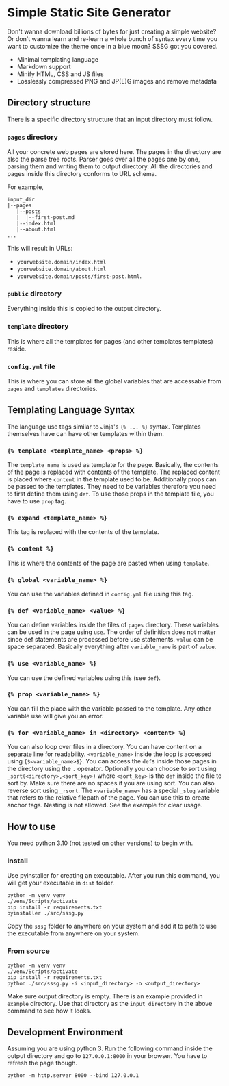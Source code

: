 # Simple Static Site Generator

Don't wanna download billions of bytes for just creating a simple website? Or don't wanna learn and re-learn a whole bunch of syntax every time you want to customize the theme once in a blue moon? SSSG got you covered.

- Minimal templating language
- Markdown support
- Minify HTML, CSS and JS files
- Losslessly compressed PNG and JP(E)G images and remove metadata

## Directory structure

There is a specific directory structure that an input directory must follow.

### `pages` directory

All your concrete web pages are stored here. The pages in the directory are also the parse tree roots. Parser goes over all the pages one by one, parsing them and writing them to output directory. All the directories and pages inside this directory conforms to URL schema.

For example,

``` text
input_dir
|--pages
   |--posts
   |  |--first-post.md
   |--index.html
   |--about.html
...
```

This will result in URLs:

- `yourwebsite.domain/index.html`
- `yourwebsite.domain/about.html`
- `yourwebsite.domain/posts/first-post.html`.

### `public` directory

Everything inside this is copied to the output directory.

### `template` directory

This is where all the templates for pages (and other templates templates) reside.

### `config.yml` file

This is where you can store all the global variables that are accessable from `pages` and `templates` directories.

## Templating Language Syntax

The language use tags similar to Jinja's `{% ... %}` syntax. Templates themselves have can have other templates within them.

### `{% template <template_name> <props> %}`

The `template_name` is used as template for the page. Basically, the contents of the page is replaced with contents of the template. The replaced content is placed where `content` in the template used to be. Additionally props can be passed to the templates. They need to be variables therefore you need to first define them using `def`. To use those props in the template file, you have to use `prop` tag.

### `{% expand <template_name> %}`

This tag is replaced with the contents of the template.

### `{% content %}`

This is where the contents of the page are pasted when using `template`.

### `{% global <variable_name> %}`

You can use the variables defined in `config.yml` file using this tag.

### `{% def <variable_name> <value> %}`

You can define variables inside the files of `pages` directory. These variables can be used in the page using `use`. The order of definition does not matter since def statements are processed before use statements. `value` can be space separated. Basically everything after `variable_name` is part of `value`.

### `{% use <variable_name> %}`

You can use the defined variables using this (see `def`).

### `{% prop <variable_name> %}`

You can fill the place with the variable passed to the template. Any other variable use will give you an error.

### `{% for <variable_name> in <directory> <content> %}`

You can also loop over files in a directory. You can have content on a separate line for readability. `<variable_name>` inside the loop is accessed using `{$<variable_name>$}`. You can access the `def`s inside those pages in the directory using the `.` operator. Optionally you can choose to sort using `_sort(<directory>,<sort_key>)` where `<sort_key>` is the `def` inside the file to sort by. Make sure there are no spaces if you are using sort. You can also reverse sort using `_rsort`. The `<variable_name>` has a special `_slug` variable that refers to the relative filepath of the page. You can use this to create anchor tags. Nesting is not allowed. See the example for clear usage.

## How to use

You need python 3.10 (not tested on other versions) to begin with.

### Install

Use pyinstaller for creating an executable. After you run this command, you will get your executable in `dist` folder.

``` text
python -m venv venv
./venv/Scripts/activate
pip install -r requirements.txt
pyinstaller ./src/sssg.py
```

Copy the `sssg` folder to anywhere on your system and add it to path to use the executable from anywhere on your system.

### From source

``` text
python -m venv venv
./venv/Scripts/activate
pip install -r requirements.txt
python ./src/sssg.py -i <input_directory> -o <output_directory>
```

Make sure output directory is empty. There is an example provided in `example` directory. Use that directory as the `input_directory` in the above command to see how it looks.

## Development Environment

Assuming you are using python 3. Run the following command inside the output directory and go to `127.0.0.1:8000` in your browser. You have to refresh the page though.

``` text
python -m http.server 8000 --bind 127.0.0.1
```
